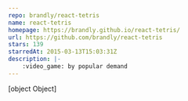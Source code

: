 ```yaml
---
repo: brandly/react-tetris
name: react-tetris
homepage: https://brandly.github.io/react-tetris/
url: https://github.com/brandly/react-tetris
stars: 139
starredAt: 2015-03-13T15:03:31Z
description: |-
    :video_game: by popular demand
---
```


[object Object]
